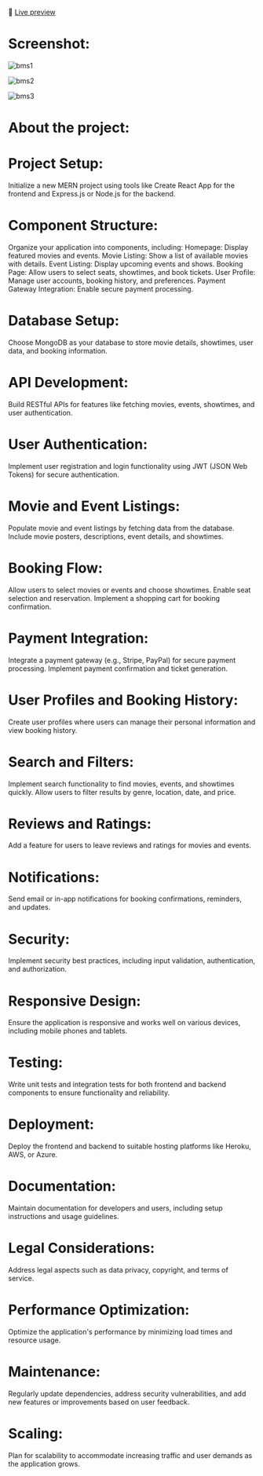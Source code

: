 🚀 [Live preview](https://radiant-figolla-a4542f.netlify.app/users/login) 
# Screenshot:

![bms1](https://github.com/arasuramanan/Movie_Booking/assets/102941390/49f9d794-c395-42dd-9123-efa1e8a33d1f)

![bms2](https://github.com/arasuramanan/Movie_Booking/assets/102941390/aad1afe3-ef57-46c3-926c-6556e8cf2e81)

![bms3](https://github.com/arasuramanan/Movie_Booking/assets/102941390/5e0bc056-1eac-4c3a-b606-9bcf3f18d60c)


# About the project:
# Project Setup:

Initialize a new MERN project using tools like Create React App for the frontend and Express.js or Node.js for the backend.
# Component Structure:

Organize your application into components, including:
Homepage: Display featured movies and events.
Movie Listing: Show a list of available movies with details.
Event Listing: Display upcoming events and shows.
Booking Page: Allow users to select seats, showtimes, and book tickets.
User Profile: Manage user accounts, booking history, and preferences.
Payment Gateway Integration: Enable secure payment processing.
# Database Setup:

Choose MongoDB as your database to store movie details, showtimes, user data, and booking information.
# API Development:

Build RESTful APIs for features like fetching movies, events, showtimes, and user authentication.
# User Authentication:

Implement user registration and login functionality using JWT (JSON Web Tokens) for secure authentication.
# Movie and Event Listings:

Populate movie and event listings by fetching data from the database.
Include movie posters, descriptions, event details, and showtimes.
# Booking Flow:

Allow users to select movies or events and choose showtimes.
Enable seat selection and reservation.
Implement a shopping cart for booking confirmation.
# Payment Integration:

Integrate a payment gateway (e.g., Stripe, PayPal) for secure payment processing.
Implement payment confirmation and ticket generation.
# User Profiles and Booking History:

Create user profiles where users can manage their personal information and view booking history.
# Search and Filters:

Implement search functionality to find movies, events, and showtimes quickly.
Allow users to filter results by genre, location, date, and price.
# Reviews and Ratings:

Add a feature for users to leave reviews and ratings for movies and events.
# Notifications:

Send email or in-app notifications for booking confirmations, reminders, and updates.
# Security:

Implement security best practices, including input validation, authentication, and authorization.
# Responsive Design:

Ensure the application is responsive and works well on various devices, including mobile phones and tablets.
# Testing:

Write unit tests and integration tests for both frontend and backend components to ensure functionality and reliability.
# Deployment:

Deploy the frontend and backend to suitable hosting platforms like Heroku, AWS, or Azure.
# Documentation:

Maintain documentation for developers and users, including setup instructions and usage guidelines.
# Legal Considerations:

Address legal aspects such as data privacy, copyright, and terms of service.
# Performance Optimization:

Optimize the application's performance by minimizing load times and resource usage.
# Maintenance:

Regularly update dependencies, address security vulnerabilities, and add new features or improvements based on user feedback.
# Scaling:

Plan for scalability to accommodate increasing traffic and user demands as the application grows.


